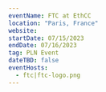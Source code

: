 ```yaml
---
eventName: FTC at EthCC
location: "Paris, France"
website: 
startDate: 07/15/2023
endDate: 07/16/2023
tag: PLN Event
dateTBD: false
eventHosts:
  - ftc|ftc-logo.png
---
```

